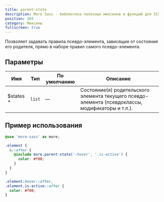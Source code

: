 ```yaml
---
title: parent-state
description: More Sass - библиотека полезных миксинов и функций для SCSS.
position: 265
category: Миксины
fullscreen: true
---
```


Позволяет задавать правила псевдо-элемента, зависящие от состояния его родителя, прямо в наборе правил самого псевдо-элемента.

## Параметры

| Имя                                         | Тип     | По умолчанию | Описание                                                                                          |
|---------------------------------------------|---------|--------------|---------------------------------------------------------------------------------------------------|
| $states <span class="text-red-600">*</span> | `list` | —           | Состояние(я) родительского элемента текущего псевдо-элемента (псевдоклассы, модификаторы и т.п.). |

## Пример использования

<code-group>

  <code-block label="SCSS" active>

  ```scss
  @use 'more-sass' as more;

  .element {
    &::after {
      @include more.parent-state(':hover', '.is-active') {
        color: #f00;
      }
    }
  }
  ```

  </code-block>

  <code-block label="Результат">

  ```css
  .element:hover::after,
  .element.is-active::after {
    color: #f00;
  }
  ```

  </code-block>

</code-group>
